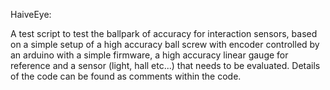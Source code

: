 HaiveEye:

A test script to test the ballpark of accuracy for interaction sensors, based on a simple setup of a high accuracy ball screw with encoder controlled by an arduino with a simple firmware, a high accuracy linear gauge for reference and a sensor (light, hall etc...) that needs to be evaluated. Details of the code can be found as comments within the code.
